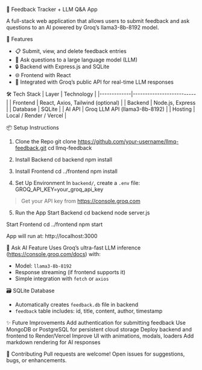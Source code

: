 
🧠 Feedback Tracker + LLM Q&A App

A full-stack web application that allows users to submit feedback and ask questions to an AI powered by Groq’s llama3-8b-8192 model.

🚀 Features
- 📋 Submit, view, and delete feedback entries
- 🤖 Ask questions to a large language model (LLM)
- 🔒 Backend with Express.js and SQLite
- 🌐 Frontend with React
- 🔌 Integrated with Groq’s public API for real-time LLM responses

🛠️ Tech Stack
| Layer       | Technology               |
|-------------|--------------------------|
| Frontend    | React, Axios, Tailwind (optional) |
| Backend     | Node.js, Express         |
| Database    | SQLite                   |
| AI API      | Groq LLM API (llama3-8b-8192) |
| Hosting     | Local / Render / Vercel  |


📦 Setup Instructions

1. Clone the Repo
git clone https://github.com/your-username/llmq-feedback.git
cd llmq-feedback

2. Install Backend
cd backend
npm install

3. Install Frontend
cd ../frontend
npm install

4. Set Up Environment
In `backend/`, create a `.env` file:
GROQ_API_KEY=your_groq_api_key
> Get your API key from https://console.groq.com

5. Run the App
Start Backend
cd backend
node server.js

Start Frontend
cd ../frontend
npm start

App will run at: http://localhost:3000

🧠 Ask AI Feature
Uses Groq’s ultra-fast LLM inference (https://console.groq.com/docs) with:
- Model: `llama3-8b-8192`
- Response streaming (if frontend supports it)
- Simple integration with `fetch` or `axios`

🗃️ SQLite Database
- Automatically creates `feedback.db` file in backend
- `feedback` table includes: id, title, content, author, timestamp

✨ Future Improvements
Add authentication for submitting feedback
Use MongoDB or PostgreSQL for persistent cloud storage
Deploy backend and frontend to Render/Vercel
Improve UI with animations, modals, loaders
Add markdown rendering for AI responses

🤝 Contributing
Pull requests are welcome!
Open issues for suggestions, bugs, or enhancements.
